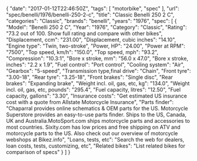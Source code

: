 {
    "date": "2017-01-12T22:46:50Z",
    "tags": [
        "motorbike",
        "spec"
    ],
    "url": "spec\/benelli\/1976\/benelli-250-2-c",
    "title": "Classic Benelli 250 2 C",
    "categories": "Classic",
    "brands": "benelli",
    "years": "1976",
    "spec": [
        {
            "Model": "Benelli 250 2 C",
            "Year": "1976",
            "Category": "Classic",
            "Rating": "73.2 out of 100. Show full rating and compare with other bikes",
            "Displacement, ccm": "231.00",
            "Displacement, cubic inches": "14.10",
            "Engine type": "Twin, two-stroke",
            "Power, HP": "24.00",
            "Power at RPM": "7500",
            "Top speed, km\/h": "150.0",
            "Top speed, mph": "93.2",
            "Compression": "10.3:1",
            "Bore x stroke, mm": "56.0 x 47.0",
            "Bore x stroke, inches": "2.2 x 1.9",
            "Fuel control": "Port control",
            "Cooling system": "Air",
            "Gearbox": "5-speed",
            "Transmission type,final drive": "Chain",
            "Front tyre": "3.00-18",
            "Rear tyre": "3.25-18",
            "Front brakes": "Single disc",
            "Rear brakes": "Expanding brake",
            "Weight incl. oil, gas, etc, kg": "134.0",
            "Weight incl. oil, gas, etc, pounds": "295.4",
            "Fuel capacity, litres": "12.50",
            "Fuel capacity, gallons": "3.30",
            "Insurance costs": "Get estimated US insurance cost with a quote from Allstate Motorcycle Insurance",
            "Parts finder": "Chaparral provides online schematics & OEM parts for the US.   Motorcycle Superstore provides an easy-to-use parts finder. Ships to the US, Canada, UK and Australia.MotoSport.com ships motorcycle parts and accessories to most countries.    Sixity.com has low prices and free shipping on ATV and motorcycle parts to the US. Also check out our overview of motorcycle webshops at Bikez.info",
            "Loans, tests, etc": "Search the web for dealers, loan costs, tests, customizing, etc",
            "Related bikes": "List related bikes for comparison of specs"
        }
    ]
}